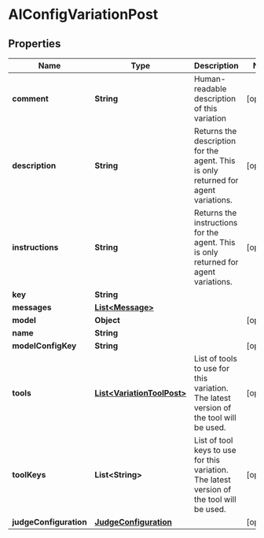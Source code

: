

# AIConfigVariationPost


## Properties

| Name | Type | Description | Notes |
|------------ | ------------- | ------------- | -------------|
|**comment** | **String** | Human-readable description of this variation |  [optional] |
|**description** | **String** | Returns the description for the agent. This is only returned for agent variations. |  [optional] |
|**instructions** | **String** | Returns the instructions for the agent. This is only returned for agent variations. |  [optional] |
|**key** | **String** |  |  |
|**messages** | [**List&lt;Message&gt;**](Message.md) |  |  |
|**model** | **Object** |  |  [optional] |
|**name** | **String** |  |  |
|**modelConfigKey** | **String** |  |  [optional] |
|**tools** | [**List&lt;VariationToolPost&gt;**](VariationToolPost.md) | List of tools to use for this variation. The latest version of the tool will be used. |  [optional] |
|**toolKeys** | **List&lt;String&gt;** | List of tool keys to use for this variation. The latest version of the tool will be used. |  [optional] |
|**judgeConfiguration** | [**JudgeConfiguration**](JudgeConfiguration.md) |  |  [optional] |



